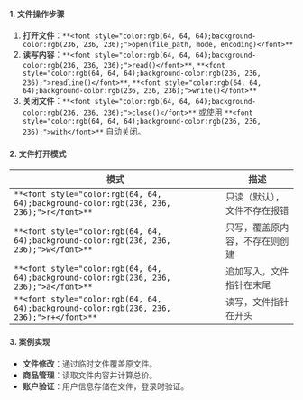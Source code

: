 #### <font style="color:rgb(64, 64, 64);">1. 文件操作步骤</font>
1. **<font style="color:rgb(64, 64, 64);">打开文件</font>**<font style="color:rgb(64, 64, 64);">：</font>`**<font style="color:rgb(64, 64, 64);background-color:rgb(236, 236, 236);">open(file_path, mode, encoding)</font>**`
2. **<font style="color:rgb(64, 64, 64);">读写内容</font>**<font style="color:rgb(64, 64, 64);">：</font>`**<font style="color:rgb(64, 64, 64);background-color:rgb(236, 236, 236);">read()</font>**`<font style="color:rgb(64, 64, 64);">,</font><font style="color:rgb(64, 64, 64);"> </font>`**<font style="color:rgb(64, 64, 64);background-color:rgb(236, 236, 236);">readline()</font>**`<font style="color:rgb(64, 64, 64);">,</font><font style="color:rgb(64, 64, 64);"> </font>`**<font style="color:rgb(64, 64, 64);background-color:rgb(236, 236, 236);">write()</font>**`
3. **<font style="color:rgb(64, 64, 64);">关闭文件</font>**<font style="color:rgb(64, 64, 64);">：</font>`**<font style="color:rgb(64, 64, 64);background-color:rgb(236, 236, 236);">close()</font>**`<font style="color:rgb(64, 64, 64);"> </font><font style="color:rgb(64, 64, 64);">或使用</font><font style="color:rgb(64, 64, 64);"> </font>`**<font style="color:rgb(64, 64, 64);background-color:rgb(236, 236, 236);">with</font>**`<font style="color:rgb(64, 64, 64);"> </font><font style="color:rgb(64, 64, 64);">自动关闭。</font>

#### <font style="color:rgb(64, 64, 64);">2. 文件打开模式</font>
| **<font style="color:rgb(64, 64, 64);">模式</font>** | **<font style="color:rgb(64, 64, 64);">描述</font>** |
| --- | --- |
| `**<font style="color:rgb(64, 64, 64);background-color:rgb(236, 236, 236);">r</font>**` | <font style="color:rgb(64, 64, 64);">只读（默认），文件不存在报错</font> |
| `**<font style="color:rgb(64, 64, 64);background-color:rgb(236, 236, 236);">w</font>**` | <font style="color:rgb(64, 64, 64);">只写，覆盖原内容，不存在则创建</font> |
| `**<font style="color:rgb(64, 64, 64);background-color:rgb(236, 236, 236);">a</font>**` | <font style="color:rgb(64, 64, 64);">追加写入，文件指针在末尾</font> |
| `**<font style="color:rgb(64, 64, 64);background-color:rgb(236, 236, 236);">r+</font>**` | <font style="color:rgb(64, 64, 64);">读写，文件指针在开头</font> |


#### <font style="color:rgb(64, 64, 64);">3. 案例实现</font>
+ **<font style="color:rgb(64, 64, 64);">文件修改</font>**<font style="color:rgb(64, 64, 64);">：通过临时文件覆盖原文件。</font>
+ **<font style="color:rgb(64, 64, 64);">商品管理</font>**<font style="color:rgb(64, 64, 64);">：读取文件内容并计算总价。</font>
+ **<font style="color:rgb(64, 64, 64);">账户验证</font>**<font style="color:rgb(64, 64, 64);">：用户信息存储在文件，登录时验证。</font>

  
 

